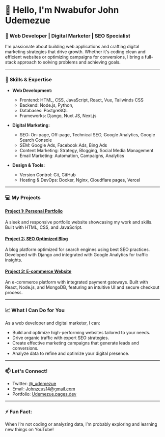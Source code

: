 # 👋 Hello, I'm Nwabufor John Udemezue

### 🚀 Web Developer | Digital Marketer | SEO Specialist

I'm passionate about building web applications and crafting digital marketing strategies that drive growth. Whether it's coding clean and efficient websites or optimizing campaigns for conversions, I bring a full-stack approach to solving problems and achieving goals.

---

### 🌟 **Skills & Expertise**

- **Web Development:**
  - Frontend: HTML, CSS, JavaScript, React, Vue, Tailwinds CSS
  - Backend: Node.js, Python, 
  - Databases:  PostgreSQL
  - Frameworks: Django, Nuxt JS, Next.js

- **Digital Marketing:**
  - SEO: On-page, Off-page, Technical SEO, Google Analytics, Google Search Console
  - SEM: Google Ads, Facebook Ads, Bing Ads
  - Content Marketing: Strategy, Blogging, Social Media Management
  - Email Marketing: Automation, Campaigns, Analytics

- **Design & Tools:**
  - Version Control: Git, GitHub
  - Hosting & DevOps: Docker, Nginx, Cloudflare pages, Vercel

---

### 💻 **My Projects**

#### [Project 1: Personal Portfolio](https://github.com/udemezue01/Udemezue-nuxt)
A sleek and responsive portfolio website showcasing my work and skills. Built with HTML, CSS, and JavaScript.

#### [Project 2: SEO Optimized Blog](https://github.com/udemezue01/Newsly-Nuxt)
A blog platform optimized for search engines using best SEO practices. Developed with Django and integrated with Google Analytics for traffic insights.

#### [Project 3: E-commerce Website](https://github.com/udemezue01/Shopsy-miva)
An e-commerce platform with integrated payment gateways. Built with React, Node.js, and MongoDB, featuring an intuitive UI and secure checkout process.

---

### 📈 **What I Can Do for You**
As a web developer and digital marketer, I can:

- Build and optimize high-performing websites tailored to your needs.
- Drive organic traffic with expert SEO strategies.
- Create effective marketing campaigns that generate leads and conversions.
- Analyze data to refine and optimize your digital presence.

---

### 📫 **Let's Connect!**

- Twitter: [@_udemezue](https://twitter.com/_udemezue)
- Email: Johnzeus14@gmail.com
- Portfolio: [Udemezue.pages.dev](https://udemezue.pages.dev)

---

### ⚡ Fun Fact:
When I’m not coding or analyzing data, I’m probably exploring and learning new things on YouTube!
